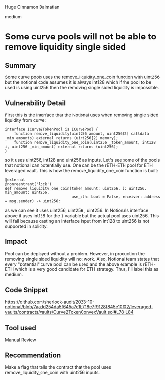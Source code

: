 Huge Cinnamon Dalmatian

medium

# Some curve pools will not be able to remove liquidity single sided

## Summary
Some curve pools uses the remove_liquidity_one_coin function with uint256 but the notional code assumes it is always int128 which if the pool to be used is using uint256 then the removing single sided liquidity is impossible.
## Vulnerability Detail
First this is the interface that the Notional uses when removing single sided liquidity from curve:
```solidity
interface ICurve2TokenPool is ICurvePool {
    function remove_liquidity(uint256 amount, uint256[2] calldata _min_amounts) external returns (uint256[2] memory);
    function remove_liquidity_one_coin(uint256 _token_amount, int128 i, uint256 _min_amount) external returns (uint256);
}
```
so it uses uint256, int128 and uint256 as inputs. Let's see some of the pools that notional can potentially use. One can be the rETH-ETH pool for ETH leveraged vault. This is how the remove_liquidity_one_coin function is built:
```vyper
@external
@nonreentrant('lock')
def remove_liquidity_one_coin(token_amount: uint256, i: uint256, min_amount: uint256,
                              use_eth: bool = False, receiver: address = msg.sender) -> uint256:
```

as we can see it uses uint256, uint256 , uint256. In Notionals interface above it uses int128 for the  `I` variable but the actual pool uses uint256. This will fail because casting an interface input from int128 to uint256 is not supported in solidity. 
## Impact
Pool can be deployed without a problem. However, in production the removing single sided liquidity will not work. Also, Notional team states that every "potential" curve pool can be used and the above example is rETH-ETH which is a very good candidate for ETH strategy. Thus, I'll label this as medium.
## Code Snippet
https://github.com/sherlock-audit/2023-10-notional/blob/7aadd254da5f645a7e1b718e7f9128f845e10f02/leveraged-vaults/contracts/vaults/Curve2TokenConvexVault.sol#L78-L84
## Tool used

Manual Review

## Recommendation
Make a flag that tells the contract that the pool uses remove_liquidity_one_coin with uint256 inputs. 